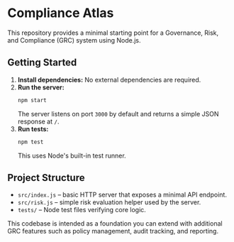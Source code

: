 # Compliance Atlas

This repository provides a minimal starting point for a Governance, Risk, and Compliance (GRC) system using Node.js.

## Getting Started

1. **Install dependencies:** No external dependencies are required.
2. **Run the server:**
   ```bash
   npm start
   ```
   The server listens on port `3000` by default and returns a simple JSON response at `/`.
3. **Run tests:**
   ```bash
   npm test
   ```
   This uses Node's built-in test runner.

## Project Structure

- `src/index.js` – basic HTTP server that exposes a minimal API endpoint.
- `src/risk.js` – simple risk evaluation helper used by the server.
- `tests/` – Node test files verifying core logic.

This codebase is intended as a foundation you can extend with additional GRC features such as policy management, audit tracking, and reporting.

